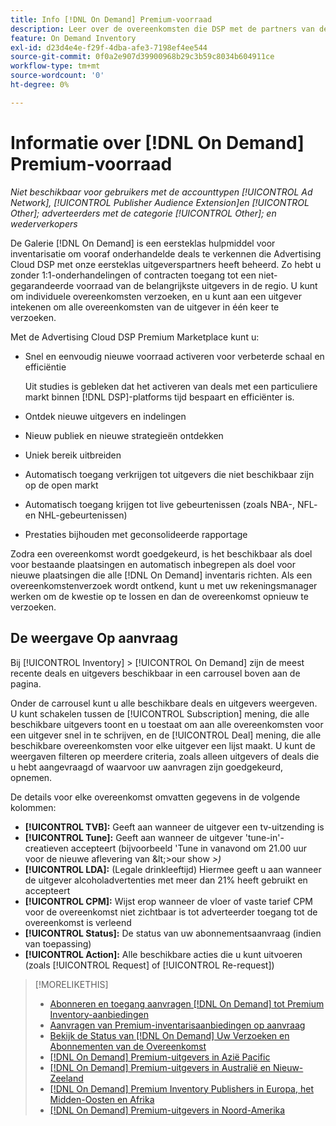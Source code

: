 ```yaml
---
title: Info [!DNL On Demand] Premium-voorraad
description: Leer over de overeenkomsten die DSP met de partners van de premieuitgever vooraf heeft onderhandeld.
feature: On Demand Inventory
exl-id: d23d4e4e-f29f-4dba-afe3-7198ef4ee544
source-git-commit: 0f0a2e907d39900968b29c3b59c8034b604911ce
workflow-type: tm+mt
source-wordcount: '0'
ht-degree: 0%

---
```


# Informatie over [!DNL On Demand] Premium-voorraad

*Niet beschikbaar voor gebruikers met de accounttypen  [!UICONTROL Ad Network],  [!UICONTROL Publisher Audience Extension]en  [!UICONTROL Other]; adverteerders met de categorie  [!UICONTROL Other]; en wederverkopers*

De Galerie [!DNL On Demand] is een eersteklas hulpmiddel voor inventarisatie om vooraf onderhandelde deals te verkennen die Advertising Cloud DSP met onze eersteklas uitgeverspartners heeft beheerd. Zo hebt u zonder 1:1-onderhandelingen of contracten toegang tot een niet-gegarandeerde voorraad van de belangrijkste uitgevers in de regio. U kunt om individuele overeenkomsten verzoeken, en u kunt aan een uitgever intekenen om alle overeenkomsten van de uitgever in één keer te verzoeken.

Met de Advertising Cloud DSP Premium Marketplace kunt u:

* Snel en eenvoudig nieuwe voorraad activeren voor verbeterde schaal en efficiëntie

   Uit studies is gebleken dat het activeren van deals met een particuliere markt binnen [!DNL DSP]-platforms tijd bespaart en efficiënter is.

* Ontdek nieuwe uitgevers en indelingen
* Nieuw publiek en nieuwe strategieën ontdekken
* Uniek bereik uitbreiden
* Automatisch toegang verkrijgen tot uitgevers die niet beschikbaar zijn op de open markt
* Automatisch toegang krijgen tot live gebeurtenissen (zoals NBA-, NFL- en NHL-gebeurtenissen)
* Prestaties bijhouden met geconsolideerde rapportage

Zodra een overeenkomst wordt goedgekeurd, is het beschikbaar als doel voor bestaande plaatsingen en automatisch inbegrepen als doel voor nieuwe plaatsingen die alle [!DNL On Demand] inventaris richten. Als een overeenkomstenverzoek wordt ontkend, kunt u met uw rekeningsmanager werken om de kwestie op te lossen en dan de overeenkomst opnieuw te verzoeken.

## De weergave Op aanvraag

Bij [!UICONTROL Inventory] > [!UICONTROL On Demand] zijn de meest recente deals en uitgevers <!-- how recent? --> beschikbaar in een carrousel boven aan de pagina.

Onder de carrousel kunt u alle beschikbare deals en uitgevers weergeven. U kunt schakelen tussen de [!UICONTROL Subscription] mening, die alle beschikbare uitgevers toont en u toestaat om aan alle overeenkomsten voor een uitgever snel in te schrijven, en de [!UICONTROL Deal] mening, die alle beschikbare overeenkomsten voor elke uitgever een lijst maakt. U kunt de weergaven filteren op meerdere criteria, zoals alleen uitgevers of deals die u hebt aangevraagd of waarvoor uw aanvragen zijn goedgekeurd, opnemen.

De details voor elke overeenkomst omvatten gegevens in de volgende kolommen:

* **[!UICONTROL TVB]:** Geeft aan wanneer de uitgever een tv-uitzending is
* **[!UICONTROL Tune]:** Geeft aan wanneer de uitgever &#39;tune-in&#39;-creatieven accepteert (bijvoorbeeld &#39;Tune in vanavond om 21.00 uur voor de nieuwe aflevering van \&lt;>our show *\>)*
* **[!UICONTROL LDA]:** (Legale drinkleeftijd) Hiermee geeft u aan wanneer de uitgever alcoholadvertenties met meer dan 21% heeft gebruikt en accepteert
* **[!UICONTROL CPM]:** Wijst erop wanneer de vloer of vaste tarief CPM voor de overeenkomst niet zichtbaar is tot adverteerder toegang tot de overeenkomst is verleend
* **[!UICONTROL Status]:** De status van uw abonnementsaanvraag (indien van toepassing)
* **[!UICONTROL Action]:** Alle beschikbare acties die u kunt uitvoeren (zoals  [!UICONTROL Request] of  [!UICONTROL Re-request])

>[!MORELIKETHIS]
>
>* [Abonneren en toegang aanvragen  [!DNL On Demand] tot Premium Inventory-aanbiedingen](on-demand-inventory-subscribe.md)
>* [Aanvragen van Premium-inventarisaanbiedingen op aanvraag](on-demand-inventory-rerequest.md)
>* [Bekijk de Status van  [!DNL On Demand] Uw Verzoeken en Abonnementen van de Overeenkomst](on-demand-inventory-view-status.md)
>* [[!DNL On Demand] Premium-uitgevers in Azië Pacific](on-demand-inventory-publishers-apac.md)
>* [[!DNL On Demand] Premium-uitgevers in Australië en Nieuw-Zeeland](on-demand-inventory-publishers-anz.md)
>* [[!DNL On Demand] Premium Inventory Publishers in Europa, het Midden-Oosten en Afrika](on-demand-inventory-publishers-emea.md)
>* [[!DNL On Demand] Premium-uitgevers in Noord-Amerika](on-demand-inventory-publishers-na.md)

